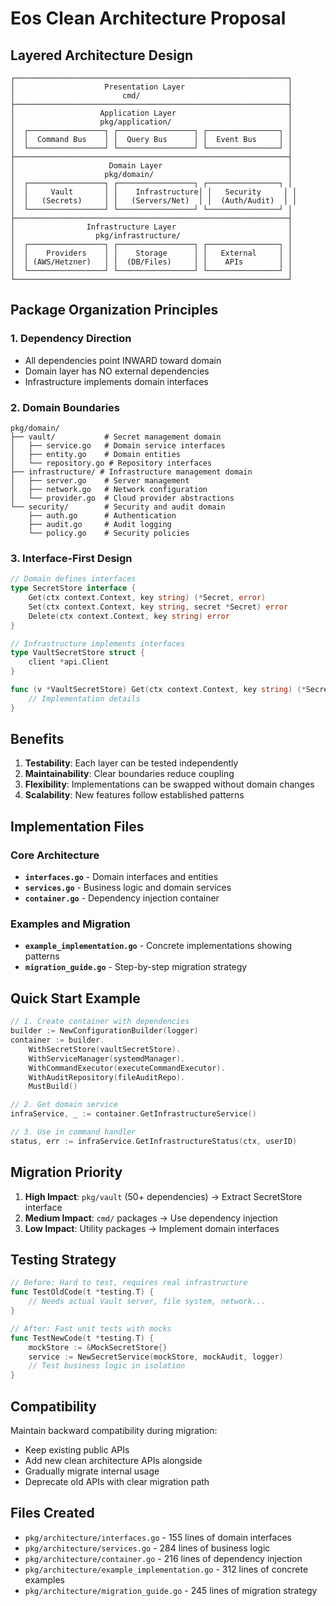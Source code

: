 # Eos Clean Architecture Proposal

##  Layered Architecture Design

```
┌─────────────────────────────────────────────────────────────┐
│                    Presentation Layer                       │
│                        cmd/                                 │
├─────────────────────────────────────────────────────────────┤
│                   Application Layer                         │
│                   pkg/application/                          │
│  ┌─────────────────┐ ┌─────────────────┐ ┌────────────────┐ │
│  │  Command Bus    │ │  Query Bus      │ │  Event Bus     │ │
│  └─────────────────┘ └─────────────────┘ └────────────────┘ │
├─────────────────────────────────────────────────────────────┤
│                     Domain Layer                            │
│                    pkg/domain/                              │
│  ┌─────────────────┐ ┌─────────────────┐ ┌────────────────┐ │
│  │     Vault       │ │    Infrastructure│ │   Security     │ │
│  │   (Secrets)     │ │   (Servers/Net)  │ │  (Auth/Audit)  │ │
│  └─────────────────┘ └─────────────────┘ └────────────────┘ │
├─────────────────────────────────────────────────────────────┤
│                Infrastructure Layer                         │
│                  pkg/infrastructure/                        │
│  ┌─────────────────┐ ┌─────────────────┐ ┌────────────────┐ │
│  │    Providers    │ │    Storage      │ │   External     │ │
│  │ (AWS/Hetzner)   │ │  (DB/Files)     │ │    APIs        │ │
│  └─────────────────┘ └─────────────────┘ └────────────────┘ │
└─────────────────────────────────────────────────────────────┘
```

## Package Organization Principles

### 1. Dependency Direction
- All dependencies point INWARD toward domain
- Domain layer has NO external dependencies
- Infrastructure implements domain interfaces

### 2. Domain Boundaries
```
pkg/domain/
├── vault/           # Secret management domain
│   ├── service.go   # Domain service interfaces
│   ├── entity.go    # Domain entities
│   └── repository.go # Repository interfaces
├── infrastructure/ # Infrastructure management domain
│   ├── server.go    # Server management
│   ├── network.go   # Network configuration
│   └── provider.go  # Cloud provider abstractions
└── security/        # Security and audit domain
    ├── auth.go      # Authentication
    ├── audit.go     # Audit logging
    └── policy.go    # Security policies
```

### 3. Interface-First Design
```go
// Domain defines interfaces
type SecretStore interface {
    Get(ctx context.Context, key string) (*Secret, error)
    Set(ctx context.Context, key string, secret *Secret) error
    Delete(ctx context.Context, key string) error
}

// Infrastructure implements interfaces
type VaultSecretStore struct {
    client *api.Client
}

func (v *VaultSecretStore) Get(ctx context.Context, key string) (*Secret, error) {
    // Implementation details
}
```

## Benefits

1. **Testability**: Each layer can be tested independently
2. **Maintainability**: Clear boundaries reduce coupling
3. **Flexibility**: Implementations can be swapped without domain changes
4. **Scalability**: New features follow established patterns

## Implementation Files

### Core Architecture
- **`interfaces.go`** - Domain interfaces and entities
- **`services.go`** - Business logic and domain services
- **`container.go`** - Dependency injection container

### Examples and Migration
- **`example_implementation.go`** - Concrete implementations showing patterns
- **`migration_guide.go`** - Step-by-step migration strategy

## Quick Start Example

```go
// 1. Create container with dependencies
builder := NewConfigurationBuilder(logger)
container := builder.
    WithSecretStore(vaultSecretStore).
    WithServiceManager(systemdManager).
    WithCommandExecutor(executeCommandExecutor).
    WithAuditRepository(fileAuditRepo).
    MustBuild()

// 2. Get domain service
infraService, _ := container.GetInfrastructureService()

// 3. Use in command handler
status, err := infraService.GetInfrastructureStatus(ctx, userID)
```

## Migration Priority

1. **High Impact**: `pkg/vault` (50+ dependencies) → Extract SecretStore interface
2. **Medium Impact**: `cmd/` packages → Use dependency injection
3. **Low Impact**: Utility packages → Implement domain interfaces

## Testing Strategy

```go
// Before: Hard to test, requires real infrastructure
func TestOldCode(t *testing.T) {
    // Needs actual Vault server, file system, network...
}

// After: Fast unit tests with mocks
func TestNewCode(t *testing.T) {
    mockStore := &MockSecretStore{}
    service := NewSecretService(mockStore, mockAudit, logger)
    // Test business logic in isolation
}
```

## Compatibility

Maintain backward compatibility during migration:
- Keep existing public APIs
- Add new clean architecture APIs alongside
- Gradually migrate internal usage
- Deprecate old APIs with clear migration path

## Files Created

-  `pkg/architecture/interfaces.go` - 155 lines of domain interfaces
-  `pkg/architecture/services.go` - 284 lines of business logic
-  `pkg/architecture/container.go` - 216 lines of dependency injection
-  `pkg/architecture/example_implementation.go` - 312 lines of concrete examples
-  `pkg/architecture/migration_guide.go` - 245 lines of migration strategy